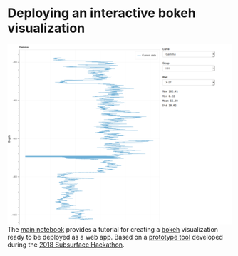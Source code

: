 # Deploying an interactive bokeh visualization 
<img src="./bokeh.png"></img>
The [main notebook](./bokeh.ipynb) provides a tutorial for creating a [bokeh](https://github.com/bokeh/bokeh) visualization ready to be deployed as a web app. 
Based on a [prototype tool](https://github.com/laurafroelich/swung_viz_log)  developed during the [2018 Subsurface Hackathon](https://agilescientific.com/events/subsurface2018).
